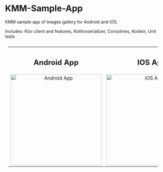 # KMM-Sample-App
KMM sample app of Images gallery for Android and iOS. 

Includes: Ktor client and features, Kotlinxserializer, Coroutines, Kodein, Unit tests


<table style="padding:10px">
	<tr>
		<td align="center">
			<h2>Android App</h2>
		</td>
		<td align="center">
			<h2>IOS App</h2>
		</td>
  	</tr>
	<tr>
    	<td align="center">
			<img src="https://raw.githubusercontent.com/Angads25/KMM-Sample-App/master/screenshots/AndroidApp.png" alt="Android App" width="300"/>
    	</td>
		<td align="center">
			<img src="https://raw.githubusercontent.com/Angads25/KMM-Sample-App/master/screenshots/iOSApp.png" alt="iOS App" width="300"/>
    	</td>
  	</tr>
</table>